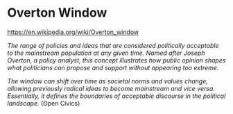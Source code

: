# Overton Window

https://en.wikipedia.org/wiki/Overton_window

_The range of policies and ideas that are considered politically acceptable to the mainstream population at any given time. Named after Joseph Overton, a policy analyst, this concept illustrates how public opinion shapes what politicians can propose and support without appearing too extreme._

_The window can shift over time as societal norms and values change, allowing previously radical ideas to become mainstream and vice versa. Essentially, it defines the boundaries of acceptable discourse in the political landscape._ (Open Civics)